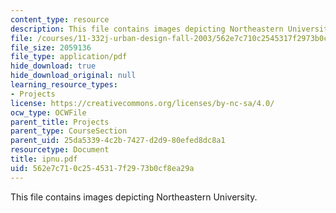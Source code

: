 ```yaml
---
content_type: resource
description: This file contains images depicting Northeastern University.
file: /courses/11-332j-urban-design-fall-2003/562e7c710c2545317f2973b0cf8ea29a_ipnu.pdf
file_size: 2059136
file_type: application/pdf
hide_download: true
hide_download_original: null
learning_resource_types:
- Projects
license: https://creativecommons.org/licenses/by-nc-sa/4.0/
ocw_type: OCWFile
parent_title: Projects
parent_type: CourseSection
parent_uid: 25da5339-4c2b-7427-d2d9-80efed8dc8a1
resourcetype: Document
title: ipnu.pdf
uid: 562e7c71-0c25-4531-7f29-73b0cf8ea29a
---
```

This file contains images depicting Northeastern University.
